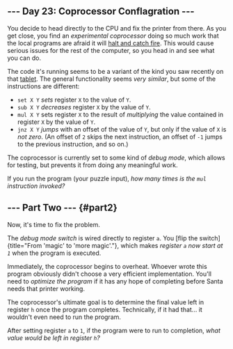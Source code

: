 ## \-\-- Day 23: Coprocessor Conflagration \-\--

You decide to head directly to the CPU and fix the printer from there.
As you get close, you find an *experimental coprocessor* doing so much
work that the local programs are afraid it will [halt and catch
fire](https://en.wikipedia.org/wiki/Halt_and_Catch_Fire). This would
cause serious issues for the rest of the computer, so you head in and
see what you can do.

The code it\'s running seems to be a variant of the kind you saw
recently on that [tablet](18). The general functionality seems *very
similar*, but some of the instructions are different:

-   `set X Y` *sets* register `X` to the value of `Y`.
-   `sub X Y` *decreases* register `X` by the value of `Y`.
-   `mul X Y` sets register `X` to the result of *multiplying* the value
    contained in register `X` by the value of `Y`.
-   `jnz X Y` *jumps* with an offset of the value of `Y`, but only if
    the value of `X` is *not zero*. (An offset of `2` skips the next
    instruction, an offset of `-1` jumps to the previous instruction,
    and so on.)

The coprocessor is currently set to some kind of *debug mode*, which
allows for testing, but prevents it from doing any meaningful work.

If you run the program (your puzzle input), *how many times is the `mul`
instruction invoked?*


## \-\-- Part Two \-\-- {#part2}

Now, it\'s time to fix the problem.

The *debug mode switch* is wired directly to register `a`. You [flip the
switch]{title="From 'magic' to 'more magic'."}, which makes *register
`a` now start at `1`* when the program is executed.

Immediately, the coprocessor begins to overheat. Whoever wrote this
program obviously didn\'t choose a very efficient implementation.
You\'ll need to *optimize the program* if it has any hope of completing
before Santa needs that printer working.

The coprocessor\'s ultimate goal is to determine the final value left in
register `h` once the program completes. Technically, if it had that\...
it wouldn\'t even need to run the program.

After setting register `a` to `1`, if the program were to run to
completion, *what value would be left in register `h`?*
